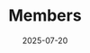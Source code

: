 ---
title: Members
date: 2025-07-20

type: landing

sections:
  - block: people
    content:
      title: Our Lab Members 
      # Choose which groups/teams of users to display.
      #   Edit `user_groups` in each user's profile to add them to one or more of these groups.
      user_groups:
          - Faculty
      sort_by: Params.weight
      sort_ascending: true
    design:
      show_interests: false
      show_role: true
      show_social: true
---